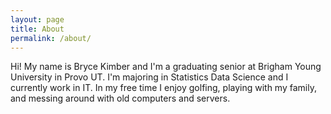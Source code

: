```yaml
---
layout: page
title: About
permalink: /about/
---
```


Hi! My name is Bryce Kimber and I'm a graduating senior at Brigham Young University in Provo UT. I'm majoring in Statistics Data Science and I currently work in IT. In my free time I enjoy golfing, playing with my family, and messing around with old computers and servers.

